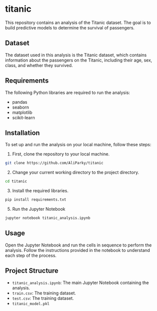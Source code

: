 # titanic

This repository contains an analysis of the Titanic dataset. The goal is to build predictive models to determine the survival of passengers.

## Dataset

The dataset used in this analysis is the Titanic dataset, which contains information about the passengers on the Titanic, including their age, sex, class, and whether they survived.

## Requirements

The following Python libraries are required to run the analysis:
- pandas
- seaborn
- matplotlib
- scikit-learn

## Installation
To set up and run the analysis on your local machine, follow these steps:

1. First, clone the repository to your local machine.
```bash
git clone https://github.com/AliParky/titanic
```
2. Change your current working directory to the project directory.
```bash
cd titanic
```
3. Install the required libraries.
```bash
pip install requirements.txt
```
5. Run the Jupyter Notebook
```bash
jupyter notebook titanic_analysis.ipynb
```

## Usage
Open the Jupyter Notebook and run the cells in sequence to perform the analysis. Follow the instructions provided in the notebook to understand each step of the process.

## Project Structure
- `titanic_analysis.ipynb`: The main Jupyter Notebook containing the analysis.
- `train.csv`: The training dataset.
- `test.csv`: The training dataset.
- `titanic_model.pkl`